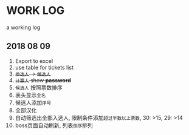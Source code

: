 # WORK LOG

a working log

## 2018 08 09

1. Export to excel
2. use table for tickets list
3. ~~`参选人` -> `候选人`~~
4. ~~`计票人` show __password__~~
5. `候选人` 按照票数排序
6. 表头显示`全名`
7. 候选人添加`序号`
8. 全部汉化
9. 自动筛选出全部入选人, 限制条件添加`超过半数以上票数`, 30: >15, 29: >14
10. boss页面自动刷新, 列表`倒序`排列